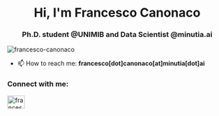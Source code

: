 <h1 align="center">Hi, I'm Francesco Canonaco</h1>
<h3 align="center">Ph.D. student @UNIMIB and Data Scientist @minutia.ai</h3>

<p align="left"> <img src="https://komarev.com/ghpvc/?username=francesco-canonaco&label=Profile%20views&color=0e75b6&style=flat" alt="francesco-canonaco" /> </p>

- 📫 How to reach me: **francesco[dot]canonaco[at]minutia[dot]ai**

<h3 align="left">Connect with me:</h3>
<p align="left">
<a href="https://linkedin.com/in/francesco-canonaco-3b099a121" target="blank"><img align="center" src="https://raw.githubusercontent.com/rahuldkjain/github-profile-readme-generator/master/src/images/icons/Social/linked-in-alt.svg" alt="francesco-canonaco-3b099a121" height="30" width="40" /></a>
</p>
